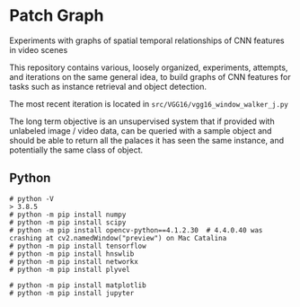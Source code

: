 # Patch Graph

Experiments with graphs of spatial temporal relationships of CNN features in video scenes

This repository contains various, loosely organized, experiments, attempts, and iterations on the same general idea, to build graphs of CNN features for tasks such as instance retrieval and object detection.

The most recent iteration is located in `src/VGG16/vgg16_window_walker_j.py`

The long term objective is an unsupervised system that if provided with unlabeled image / video data, can be queried with a sample object and should be able to return all the palaces it has seen the same instance, and potentially the same class of object. 


## Python
```
# python -V
> 3.8.5
# python -m pip install numpy
# python -m pip install scipy
# python -m pip install opencv-python==4.1.2.30  # 4.4.0.40 was crashing at cv2.namedWindow("preview") on Mac Catalina
# python -m pip install tensorflow
# python -m pip install hnswlib
# python -m pip install networkx
# python -m pip install plyvel

# python -m pip install matplotlib
# python -m pip install jupyter
```